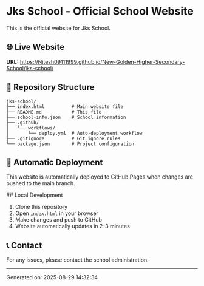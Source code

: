 # Jks School - Official School Website

This is the official website for Jks School.

## 🌐 Live Website
**URL:** https://Nitesh09111999.github.io/New-Golden-Higher-Secondary-School/jks-school/

## 📁 Repository Structure
```
jks-school/
├── index.html          # Main website file
├── README.md           # This file
├── school-info.json    # School information
├── .github/
│   └── workflows/
│       └── deploy.yml  # Auto-deployment workflow
├── .gitignore          # Git ignore rules
└── package.json        # Project configuration
```

## 🚀 Automatic Deployment
This website is automatically deployed to GitHub Pages when changes are pushed to the main branch.

##️ Local Development
1. Clone this repository
2. Open `index.html` in your browser
3. Make changes and push to GitHub
4. Website automatically updates in 2-3 minutes

## 📞 Contact
For any issues, please contact the school administration.

---
Generated on: 2025-08-29 14:32:34
